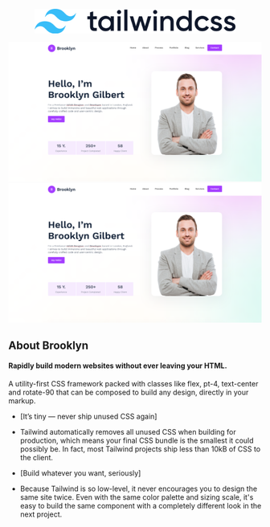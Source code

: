 
<p align="center">
    <a href="#" target="_blank">
        <img src="img/Tailwind_CSS_logo.svg.png" width="400">
    </a>
</p>

<p align="center">
    <a href="https://picto-html-single-page-template.netlify.app/">
        <img src="img/screenshort.png" alt="Build Status">
    </a>
    <a href="https://picto-html-single-page-template.netlify.app/">
        <img src="img/screenshort.png" alt="Total Downloads">
    </a>
</p>

## About Brooklyn 

<h4>Rapidly build modern websites without ever leaving your HTML.</h4>
<p>A utility-first CSS framework packed with classes like flex, pt-4, text-center and rotate-90 that can be composed to build any design, directly in your markup.</p>

<!-- - [Simple, fast routing engine](https://laravel.com/docs/routing). -->
- [It’s tiny — never ship unused CSS again]
- Tailwind automatically removes all unused CSS when building for production, which means your final CSS bundle is the smallest it could possibly be. In fact, most Tailwind projects ship less than 10kB of CSS to the client.
- [Build whatever you want, seriously]

- Because Tailwind is so low-level, it never encourages you to design the same site twice. Even with the same color palette and sizing scale, it's easy to build the same component with a completely different look in the next project.
